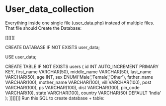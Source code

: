 # User_data_collection
Everything inside one single file (user_data.php) instead of multiple files. That file should
Create the Database:

[[[[[[

CREATE DATABASE IF NOT EXISTS user_data;

USE user_data;

CREATE TABLE IF NOT EXISTS users (
    id INT AUTO_INCREMENT PRIMARY KEY,
    first_name VARCHAR(50),
    middle_name VARCHAR(50),
    last_name VARCHAR(50),
    age INT,
    sex ENUM('Male','Female','Other'),
    father_name VARCHAR(100),
    mother_name VARCHAR(100),
    vill VARCHAR(100),
    post VARCHAR(100),
    ps VARCHAR(100),
    dist VARCHAR(100),
    pin_code VARCHAR(10),
    state VARCHAR(100),
    country VARCHAR(50) DEFAULT 'India'
);
]]]]]]]
Run this SQL to create database + table:

